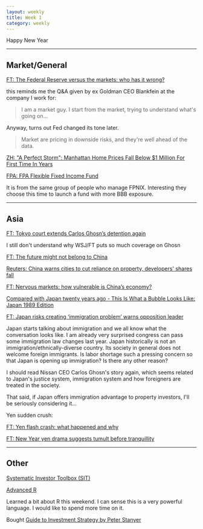 ```yaml
---
layout: weekly
title: Week 1 
category: weekly
---
```


Happy New Year

---
## Market/General

[FT: The Federal Reserve versus the markets: who has it wrong?](https://www.ft.com/content/3401af9e-09ec-11e9-9fe8-acdb36967cfc)

this reminds me the Q&A given by ex Goldman CEO Blankfein at the company I work for:
> I am a market guy. I start from the market, trying to understand what's going on...

Anyway, turns out Fed changed its tone later.

> Market are pricing in downside risks, and they're well ahead of the data.

[ZH: "A Perfect Storm": Manhattan Home Prices Fall Below $1 Million For First Time In Years](https://www.zerohedge.com/news/2019-01-03/perfect-storm-manhattan-home-prices-fall-below-1-million-first-time-three-years)

[FPA: FPA Flexible Fixed Income Fund](https://fpa.com/funds/overview/flexible-fixed-income)

It is from the same group of people who manage FPNIX. Interesting they choose
this time to launch a fund with more BBB exposure.

---
## Asia

[FT: Tokyo court extends Carlos Ghosn’s detention again](https://www.ft.com/content/3dfa2914-0cb1-11e9-acdc-4d9976f1533b)

I still don't understand why WSJ/FT puts so much coverage on Ghosn

[FT: The future might not belong to China](https://www.ft.com/content/ae94de0e-0c1a-11e9-a3aa-118c761d2745)

[Reuters: China warns cities to cut reliance on property, developers' shares fall](https://www.reuters.com/article/us-china-property/chinese-city-economies-need-to-cut-reliance-on-real-estate-state-media-idUSKCN1OW031)

[FT: Nervous markets: how vulnerable is China’s economy?](https://www.ft.com/content/5839f5dc-0fdd-11e9-a3aa-118c761d2745)

[Compared with Japan twenty years ago - This Is What a Bubble Looks Like: Japan 1989 Edition](https://www.financialsense.com/urban-carmel/this-is-what-bubble-looks-like-japan)

[FT: Japan risks creating ‘immigration problem’ warns opposition leader](https://www.ft.com/content/78c9d0f4-08d7-11e9-9fe8-acdb36967cfc)

Japan starts talking about immigration and we all know what the conversation looks like.
I am already very surprised congress can pass some immigration law changes last
year. Japan historically is not an immigration/ethnically-diverse country. Its society
in general does not welcome foreign immigrants. Is labor shortage such a
pressing concern so that Japan is opening up immigration? Is there any other reason?

I should read Nissan CEO Carlos Ghosn's story again, which seems related to
Japan's justice system, immigration system and how foreigners are treated in the
society.

That said, if Japan offers immigration advantage to property investors, I'll be
seriously considering it...

Yen sudden crush:

[FT: Yen flash crash: what happened and why](https://www.ft.com/content/45d3807a-0f5b-11e9-a3aa-118c761d2745)

[FT: New Year yen drama suggests tumult before tranquillity](https://www.ft.com/content/8e598ce4-0f66-11e9-a3aa-118c761d2745)

---
## Other

[Systematic Investor Toolbox (SIT)](http://systematicinvestor.github.io/about/)

[Advanced R](http://adv-r.had.co.nz/)

Learned a bit about R this weekend. I can sense this is a very powerful language. I would
like to spend more time on it.

Bought [Guide to Investment Strategy by Peter Stanyer](https://shop.economist.com/collections/books/products/guide-to-investment-startegy)
